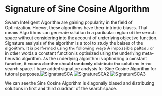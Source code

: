 # Signature of Sine Cosine Algorithm 
Swarm Intelligent Algorithm are gaining popularity in the field of Optimization. Hoever, these algorithms have theor intrinsic biases.
That means Algorithms can generate solution in a particular region of the search space without considering into the account of underlying objective function.
Signature analysis of the algorithm is a tool to study the baises of the algorithm. It is performed using the following ways 
A impossible palteau or in other words a constant function is optimized using the underlying meta-heusitic algorithm. As the underlying algorithm is optimizing a constant function, it means alorithm should randomly distribute the solutions in the search space.
I have added signature analysis for Sine Cosine Algorithm for tutorial purposes.![SignatureSCA](https://user-images.githubusercontent.com/60783910/223077031-dfa4cf41-0efb-4261-882d-24779305683d.jpg)
![SignatureSCA2](https://user-images.githubusercontent.com/60783910/223077068-7f73853a-069b-484b-9a58-54cfe24369a5.jpg)
![SignatureSCA3](https://user-images.githubusercontent.com/60783910/223077079-f7880c14-ac36-4190-9767-0df02c9ada35.jpg)

We can see the Sine Cosine Algorithm is diagonally biased and distributing solutions in first and third quadrant of the search space.
